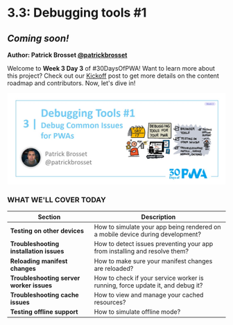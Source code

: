 # 3.3: Debugging tools #1

## *Coming soon!*

**Author: Patrick Brosset [@patrickbrosset](https://twitter.com/patrickbrosset)**

Welcome to **Week 3 Day 3** of #30DaysOfPWA! Want to learn more about this project? Check out our [Kickoff](../kickoff.md) post to get more details on the content roadmap and contributors. Now, let's dive in!

![image of title and author.](_media/day-03.jpg)

### WHAT WE'LL COVER TODAY

| Section | Description |
| ------- | ----------- |
| **Testing on other devices** | How to simulate your app being rendered on a mobile device during development? |
| **Troubleshooting installation issues** | How to detect issues preventing your app from installing and resolve them? |
| **Reloading manifest changes** | How to make sure your manifest changes are reloaded? |
| **Troubleshooting server worker issues** | How to check if your service worker is running, force update it, and debug it? |
| **Troubleshooting cache issues** | How to view and manage your cached resources? |
| **Testing offline support** | How to simulate offline mode? |

